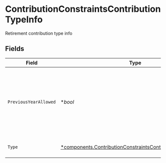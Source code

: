# ContributionConstraintsContributionTypeInfo

Retirement contribution type info


## Fields

| Field                                                                                                                                     | Type                                                                                                                                      | Required                                                                                                                                  | Description                                                                                                                               | Example                                                                                                                                   |
| ----------------------------------------------------------------------------------------------------------------------------------------- | ----------------------------------------------------------------------------------------------------------------------------------------- | ----------------------------------------------------------------------------------------------------------------------------------------- | ----------------------------------------------------------------------------------------------------------------------------------------- | ----------------------------------------------------------------------------------------------------------------------------------------- |
| `PreviousYearAllowed`                                                                                                                     | **bool*                                                                                                                                   | :heavy_minus_sign:                                                                                                                        | Whether this specific retirement contribution may be allowed for the previous year, without consideration of the tax deadline             |                                                                                                                                           |
| `Type`                                                                                                                                    | [*components.ContributionConstraintsContributionTypeInfoType](../../models/components/contributionconstraintscontributiontypeinfotype.md) | :heavy_minus_sign:                                                                                                                        | Retirement contribution type                                                                                                              | REGULAR                                                                                                                                   |